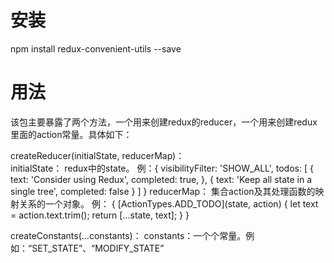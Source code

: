 
# 安装
npm install redux-convenient-utils --save

# 用法

该包主要暴露了两个方法，一个用来创建redux的reducer，一个用来创建redux里面的action常量。具体如下：

  createReducer(initialState, reducerMap)：  
    initialState： <object> redux中的state。
      例：{
            visibilityFilter: 'SHOW_ALL',
            todos: [
              {
                text: 'Consider using Redux',
                completed: true,
              },
              {
                text: 'Keep all state in a single tree',
                completed: false
              }
            ]
          }
    reducerMap：<object> 集合action及其处理函数的映射关系的一个对象。
      例：
        {
          [ActionTypes.ADD_TODO](state, action) {
            let text = action.text.trim();
            return [...state, text];
          }
        } 

  createConstants(...constants)： 
    constants：一个个常量。例如：“SET_STATE”、“MODIFY_STATE”
